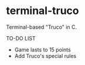 # terminal-truco
Terminal-based "Truco" in C.

TO-DO LIST

- Game lasts to 15 points 
- Add Truco's special rules 